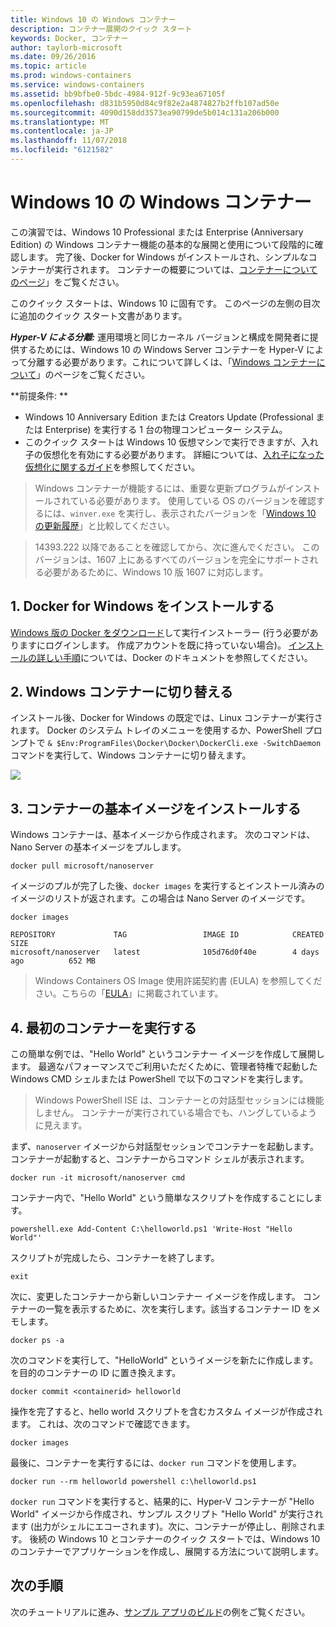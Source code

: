 ```yaml
---
title: Windows 10 の Windows コンテナー
description: コンテナー展開のクイック スタート
keywords: Docker, コンテナー
author: taylorb-microsoft
ms.date: 09/26/2016
ms.topic: article
ms.prod: windows-containers
ms.service: windows-containers
ms.assetid: bb9bfbe0-5bdc-4984-912f-9c93ea67105f
ms.openlocfilehash: d831b5950d84c9f82e2a4874827b2ffb107ad50e
ms.sourcegitcommit: 4090d158dd3573ea90799de5b014c131a206b000
ms.translationtype: MT
ms.contentlocale: ja-JP
ms.lasthandoff: 11/07/2018
ms.locfileid: "6121582"
---
```

# <a name="windows-containers-on-windows-10"></a>Windows 10 の Windows コンテナー

この演習では、Windows 10 Professional または Enterprise (Anniversary Edition) の Windows コンテナー機能の基本的な展開と使用について段階的に確認します。 完了後、Docker for Windows がインストールされ、シンプルなコンテナーが実行されます。 コンテナーの概要については、[コンテナーについてのページ](../about/index.md)」をご覧ください。

このクイック スタートは、Windows 10 に固有です。 このページの左側の目次に追加のクイック スタート文書があります。

***Hyper-V による分離:*** 運用環境と同じカーネル バージョンと構成を開発者に提供するためには、Windows 10 の Windows Server コンテナーを Hyper-V によって分離する必要があります。これについて詳しくは、「[Windows コンテナーについて](../about/index.md)」のページをご覧ください。

**前提条件: **

- Windows 10 Anniversary Edition または Creators Update (Professional または Enterprise) を実行する 1 台の物理コンピューター システム。   
- このクイック スタートは Windows 10 仮想マシンで実行できますが、入れ子の仮想化を有効にする必要があります。 詳細については、[入れ子になった仮想化に関するガイド](https://msdn.microsoft.com/en-us/virtualization/hyperv_on_windows/user_guide/nesting)を参照してください。

> Windows コンテナーが機能するには、重要な更新プログラムがインストールされている必要があります。
> 使用している OS のバージョンを確認するには、`winver.exe` を実行し、表示されたバージョンを「[Windows 10 の更新履歴](https://support.microsoft.com/en-us/help/12387/windows-10-update-history)」と比較してください。

> 14393.222 以降であることを確認してから、次に進んでください。  このバージョンは、1607 上にあるすべてのバージョンを完全にサポートされる必要があるために、Windows 10 版 1607 に対応します。

## <a name="1-install-docker-for-windows"></a>1. Docker for Windows をインストールする

[Windows 版の Docker をダウンロード](https://store.docker.com/editions/community/docker-ce-desktop-windows)して実行インストーラー (行う必要がありますにログインします。 作成アカウントを既に持っていない場合)。 [インストールの詳しい手順](https://docs.docker.com/docker-for-windows/install)については、Docker のドキュメントを参照してください。

## <a name="2-switch-to-windows-containers"></a>2. Windows コンテナーに切り替える

インストール後、Docker for Windows の既定では、Linux コンテナーが実行されます。 Docker のシステム トレイのメニューを使用するか、PowerShell プロンプトで `& $Env:ProgramFiles\Docker\Docker\DockerCli.exe -SwitchDaemon` コマンドを実行して、Windows コンテナーに切り替えます。

![](./media/docker-for-win-switch.png)

## <a name="3-install-base-container-images"></a>3. コンテナーの基本イメージをインストールする

Windows コンテナーは、基本イメージから作成されます。 次のコマンドは、Nano Server の基本イメージをプルします。

```
docker pull microsoft/nanoserver
```

イメージのプルが完了した後、`docker images` を実行するとインストール済みのイメージのリストが返されます。この場合は Nano Server のイメージです。

```
docker images

REPOSITORY             TAG                 IMAGE ID            CREATED             SIZE
microsoft/nanoserver   latest              105d76d0f40e        4 days ago          652 MB
```

> Windows Containers OS Image 使用許諾契約書 (EULA) を参照してください。こちらの「[EULA](../images-eula.md)」に掲載されています。

## <a name="4-run-your-first-container"></a>4. 最初のコンテナーを実行する

この簡単な例では、"Hello World" というコンテナー イメージを作成して展開します。 最適なパフォーマンスでご利用いただくために、管理者特権で起動した Windows CMD シェルまたは PowerShell で以下のコマンドを実行します。

> Windows PowerShell ISE は、コンテナーとの対話型セッションには機能しません。 コンテナーが実行されている場合でも、ハングしているように見えます。

まず、`nanoserver` イメージから対話型セッションでコンテナーを起動します。 コンテナーが起動すると、コンテナーからコマンド シェルが表示されます。  

```
docker run -it microsoft/nanoserver cmd
```

コンテナー内で、"Hello World" という簡単なスクリプトを作成することにします。

```
powershell.exe Add-Content C:\helloworld.ps1 'Write-Host "Hello World"'
```   

スクリプトが完成したら、コンテナーを終了します。

```
exit
```

次に、変更したコンテナーから新しいコンテナー イメージを作成します。 コンテナーの一覧を表示するために、次を実行します。該当するコンテナー ID をメモします。

```
docker ps -a
```

次のコマンドを実行して、"HelloWorld" というイメージを新たに作成します。 <containerid> を目的のコンテナーの ID に置き換えます。

```
docker commit <containerid> helloworld
```

操作を完了すると、hello world スクリプトを含むカスタム イメージが作成されます。 これは、次のコマンドで確認できます。

```
docker images
```

最後に、コンテナーを実行するには、`docker run` コマンドを使用します。

```
docker run --rm helloworld powershell c:\helloworld.ps1
```

`docker run` コマンドを実行すると、結果的に、Hyper-V コンテナーが "Hello World" イメージから作成され、サンプル スクリプト "Hello World" が実行されます (出力がシェルにエコーされます)。次に、コンテナーが停止し、削除されます。
後続の Windows 10 とコンテナーのクイック スタートでは、Windows 10 のコンテナーでアプリケーションを作成し、展開する方法について説明します。

## <a name="next-steps"></a>次の手順

次のチュートリアルに進み、[サンプル アプリのビルド](./building-sample-app.md)の例をご覧ください。
